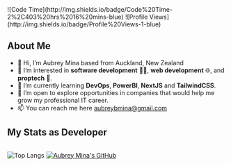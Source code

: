 <!--START_SECTION:waka-->

<div style="align:center;"> ![Code Time](http://img.shields.io/badge/Code%20Time-2%2C403%20hrs%2016%20mins-blue) ![Profile Views](http://img.shields.io/badge/Profile%20Views-1-blue) </div>

<!--END_SECTION:waka-->

## About Me

- 👋 Hi, I’m Aubrey Mina based from Auckland, New Zealand
- 👀 I’m interested in **software development** 👨‍💻, **web development** 🌐, and **proptech** 🏢.
- 🌱 I’m currently learning **DevOps**, **PowerBI**, **NextJS** and **TailwindCSS**.
- 💞️ I’m open to explore opportunities in companies that would help me grow my professional IT career.
- 📫 You can reach me here <aubreybmina@gmail.com>

## My Stats as Developer

<div style="display:inline-flex;">

<div style="margin-right:5px;">

![Top Langs](https://github-readme-stats.vercel.app/api/top-langs/?username=aubreybmina&count_private=true&show_icons=true&bg_color=202124&title_color=D12A1E&icon_color=FAD127&text_color=ffffff)

</div>

[![Aubrey Mina's GitHub](https://github-readme-stats.vercel.app/api?username=aubreybmina&count_private=true&show_icons=true&bg_color=202124&title_color=D12A1E&icon_color=FAD127&text_color=ffffff)](https://github.com/aubreybmina)

<div> 

 <!---
aubreybmina/aubreybmina is a ✨ special ✨ repository because its `README.md` (this file) appears on your GitHub profile.
You can click the Preview link to take a look at your changes.
--->
